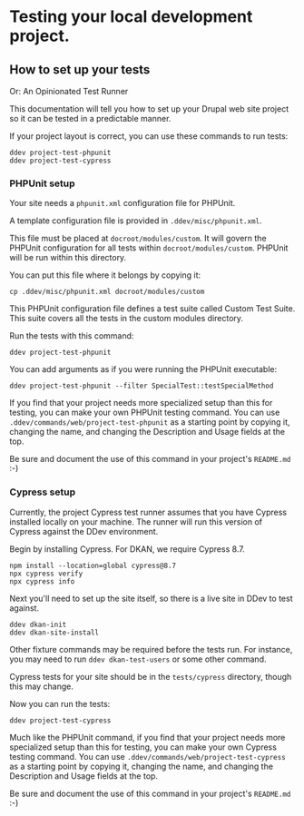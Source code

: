 # Testing your local development project.

## How to set up your tests

Or: An Opinionated Test Runner

This documentation will tell you how to set up your Drupal web site
project so it can be tested in a predictable manner.

If your project layout is correct, you can use these commands to run tests:

    ddev project-test-phpunit
    ddev project-test-cypress

### PHPUnit setup

Your site needs a `phpunit.xml` configuration file for PHPUnit.

A template configuration file is provided in `.ddev/misc/phpunit.xml`.

This file must be placed at `docroot/modules/custom`. It will govern
the PHPUnit configuration for all tests within `docroot/modules/custom`.
PHPUnit will be run within this directory.

You can put this file where it belongs by copying it:

    cp .ddev/misc/phpunit.xml docroot/modules/custom

This PHPUnit configuration file defines a test suite called Custom Test Suite.
This suite covers all the tests in the custom modules directory.

Run the tests with this command:

    ddev project-test-phpunit

You can add arguments as if you were running the PHPUnit executable:

    ddev project-test-phpunit --filter SpecialTest::testSpecialMethod

If you find that your project needs more specialized setup than this
for testing, you can make your own PHPUnit testing command. You can
use `.ddev/commands/web/project-test-phpunit` as a starting point by
copying it, changing the name, and changing the Description and Usage
fields at the top.

Be sure and document the use of this command in your project's `README.md` :-)


### Cypress setup

Currently, the project Cypress test runner assumes that you have Cypress
installed locally on your machine. The runner will run this version of
Cypress against the DDev environment.

Begin by installing Cypress. For DKAN, we require Cypress 8.7.

    npm install --location=global cypress@8.7
    npx cypress verify
    npx cypress info

Next you'll need to set up the site itself, so there is a live site in
DDev to test against.

    ddev dkan-init
    ddev dkan-site-install

Other fixture commands may be required before the tests run. For instance,
you may need to run `ddev dkan-test-users` or some other command.

Cypress tests for your site should be in the `tests/cypress` directory,
though this may change.

Now you can run the tests:

    ddev project-test-cypress

Much like the PHPUnit command, if you find that your project needs more
specialized setup than this for testing, you can make your own Cypress
testing command. You can use `.ddev/commands/web/project-test-cypress`
as a starting point by copying it, changing the name, and changing the
Description and Usage fields at the top.

Be sure and document the use of this command in your project's `README.md` :-)
